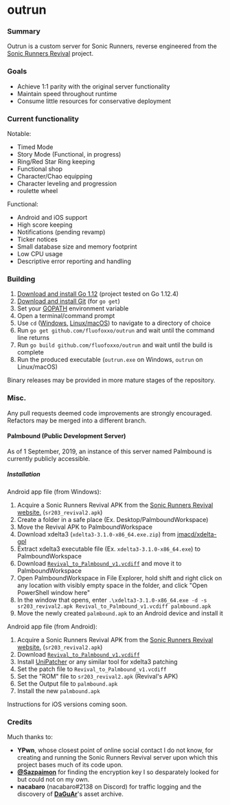 # outrun

### Summary

Outrun is a custom server for Sonic Runners, reverse engineered from the [Sonic Runners Revival](https://sonic.runner.es/) project.

### Goals

  - Achieve 1:1 parity with the original server functionality
  - Maintain speed throughout runtime
  - Consume little resources for conservative deployment

### Current functionality

Notable:
  - Timed Mode
  - Story Mode (Functional, in progress)
  - Ring/Red Star Ring keeping
  - Functional shop
  - Character/Chao equipping
  - Character leveling and progression
  - roulette wheel

Functional:
  - Android and iOS support
  - High score keeping
  - Notifications (pending revamp)
  - Ticker notices
  - Small database size and memory footprint
  - Low CPU usage
  - Descriptive error reporting and handling

### Building

1. [Download and install Go 1.12](https://golang.org/dl/) (project tested on Go 1.12.4)
2. [Download and install Git](https://git-scm.com/downloads) (for `go get`)
3. Set your [GOPATH](https://github.com/golang/go/wiki/SettingGOPATH) environment variable
4. Open a terminal/command prompt
5. Use `cd` ([Windows,](https://www.digitalcitizen.life/command-prompt-how-use-basic-commands) [Linux/macOS](https://www.macworld.com/article/2042378/master-the-command-line-navigating-files-and-folders.html)) to navigate to a directory of choice
6. Run `go get github.com/fluofoxxo/outrun` and wait until the command line returns
7. Run `go build github.com/fluofoxxo/outrun` and wait until the build is complete
8. Run the produced executable (`outrun.exe` on Windows, `outrun` on Linux/macOS)

Binary releases may be provided in more mature stages of the repository.

### Misc.

Any pull requests deemed code improvements are strongly encouraged. Refactors may be merged into a different branch.

#### Palmbound (Public Development Server)

As of 1 September, 2019, an instance of this server named Palmbound is currently publicly accessible.

##### Installation

Android app file (from Windows):
1. Acquire a Sonic Runners Revival APK from the [Sonic Runners Revival website.](https://sonic.runner.es/) (`sr203_revival2.apk`)
2. Create a folder in a safe place (Ex. Desktop/PalmboundWorkspace)
3. Move the Revival APK to PalmboundWorkspace
4. Download xdelta3 (`xdelta3-3.1.0-x86_64.exe.zip`) from [jmacd/xdelta-gpl](https://github.com/jmacd/xdelta-gpl/releases)
5. Extract xdelta3 executable file (Ex. `xdelta3-3.1.0-x86_64.exe`) to PalmboundWorkspace
6. Download [`Revival_to_Palmbound_v1.vcdiff`](http://pbassets.fluofoxxo.pw:9002/Revival_to_Palmbound_v1.vcdiff) and move it to PalmboundWorkspace
7. Open PalmboundWorkspace in File Explorer, hold shift and right click on any location with visibly empty space in the folder, and click "Open PowerShell window here"
8. In the window that opens, enter `.\xdelta3-3.1.0-x86_64.exe -d -s sr203_revival2.apk Revival_to_Palmbound_v1.vcdiff palmbound.apk`
9. Move the newly created `palmbound.apk` to an Android device and install it

Android app file (from Android):
1. Acquire a Sonic Runners Revival APK from the [Sonic Runners Revival website.](https://sonic.runner.es/) (`sr203_revival2.apk`)
2. Download [`Revival_to_Palmbound_v1.vcdiff`](http://pbassets.fluofoxxo.pw:9002/Revival_to_Palmbound_v1.vcdiff)
3. Install [UniPatcher](https://play.google.com/store/apps/details?id=org.emunix.unipatcher) or any similar tool for xdelta3 patching
4. Set the patch file to `Revival_to_Palmbound_v1.vcdiff`
5. Set the "ROM" file to `sr203_revival2.apk` (Revival's APK)
6. Set the Output file to `palmbound.apk`
7. Install the new `palmbound.apk`

Instructions for iOS versions coming soon.

### Credits

Much thanks to:
  - **YPwn**, whose closest point of online social contact I do not know, for creating and running the Sonic Runners Revival server upon which this project bases much of its code upon.
  - **[@Sazpaimon](https://github.com/Sazpaimon)** for finding the encryption key I so desparately looked for but could not on my own.
  - **nacabaro** (nacabaro#2138 on Discord) for traffic logging and the discovery of **[DaGuAr](https://www.youtube.com/user/Gorila5)**'s asset archive.
